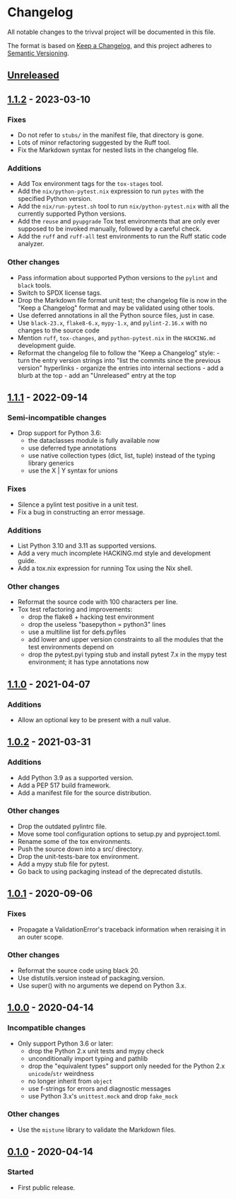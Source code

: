 <!--
SPDX-FileCopyrightText: Peter Pentchev <roam@ringlet.net>
SPDX-License-Identifier: BSD-2-Clause
-->

# Changelog

All notable changes to the trivval project will be documented in this file.

The format is based on [Keep a Changelog](https://keepachangelog.com/en/1.0.0/),
and this project adheres to [Semantic Versioning](https://semver.org/spec/v2.0.0.html).

## [Unreleased]

## [1.1.2] - 2023-03-10

### Fixes

- Do not refer to `stubs/` in the manifest file, that directory is gone.
- Lots of minor refactoring suggested by the Ruff tool.
- Fix the Markdown syntax for nested lists in the changelog file.

### Additions

- Add Tox environment tags for the `tox-stages` tool.
- Add the `nix/python-pytest.nix` expression to run `pytes` with
  the specified Python version.
- Add the `nix/run-pytest.sh` tool to run `nix/python-pytest.nix` with
  all the currently supported Python versions.
- Add the `reuse` and `pyupgrade` Tox test environments that are only
  ever supposed to be invoked manually, followed by a careful check.
- Add the `ruff` and `ruff-all` test environments to run the Ruff static
  code analyzer.

### Other changes

- Pass information about supported Python versions to the `pylint` and
  `black` tools.
- Switch to SPDX license tags.
- Drop the Markdown file format unit test; the changelog file is now in
  the "Keep a Changelog" format and may be validated using other tools.
- Use deferred annotations in all the Python source files, just in case.
- Use `black-23.x`, `flake8-6.x`, `mypy-1.x`, and `pylint-2.16.x` with
  no changes to the source code
- Mention `ruff`, `tox-changes`, and `python-pytest.nix` in
  the `HACKING.md` development guide.
- Reformat the changelog file to follow the "Keep a Changelog" style:
      - turn the entry version strings into "list the commits since
        the previous version" hyperlinks
      - organize the entries into internal sections
      - add a blurb at the top
      - add an "Unreleased" entry at the top

## [1.1.1] - 2022-09-14

### Semi-incompatible changes

- Drop support for Python 3.6:
    - the dataclasses module is fully available now
    - use deferred type annotations
    - use native collection types (dict, list, tuple) instead of
      the typing library generics
    - use the X | Y syntax for unions

### Fixes

- Silence a pylint test positive in a unit test.
- Fix a bug in constructing an error message.

### Additions

- List Python 3.10 and 3.11 as supported versions.
- Add a very much incomplete HACKING.md style and development guide.
- Add a tox.nix expression for running Tox using the Nix shell.

### Other changes

- Reformat the source code with 100 characters per line.
- Tox test refactoring and improvements:
    - drop the flake8 + hacking test environment
    - drop the useless "basepython = python3" lines
    - use a multiline list for defs.pyfiles
    - add lower and upper version constraints to all the modules that
      the test environments depend on
    - drop the pytest.pyi typing stub and install pytest 7.x in
      the mypy test environment; it has type annotations now

## [1.1.0] - 2021-04-07

### Additions

- Allow an optional key to be present with a null value.

## [1.0.2] - 2021-03-31

### Additions

- Add Python 3.9 as a supported version.
- Add a PEP 517 build framework.
- Add a manifest file for the source distribution.

### Other changes

- Drop the outdated pylintrc file.
- Move some tool configuration options to setup.py and pyproject.toml.
- Rename some of the tox environments.
- Push the source down into a src/ directory.
- Drop the unit-tests-bare tox environment.
- Add a mypy stub file for pytest.
- Go back to using packaging instead of the deprecated distutils.

## [1.0.1] - 2020-09-06

### Fixes

- Propagate a ValidationError's traceback information when
  reraising it in an outer scope.

### Other changes

- Reformat the source code using black 20.
- Use distutils.version instead of packaging.version.
- Use super() with no arguments we depend on Python 3.x.

## [1.0.0] - 2020-04-14

### Incompatible changes

- Only support Python 3.6 or later:
    - drop the Python 2.x unit tests and mypy check
    - unconditionally import typing and pathlib
    - drop the "equivalent types" support only needed for
      the Python 2.x `unicode`/`str` weirdness
    - no longer inherit from `object`
    - use f-strings for errors and diagnostic messages
    - use Python 3.x's `unittest.mock` and drop `fake_mock`

### Other changes

- Use the `mistune` library to validate the Markdown files.

## [0.1.0] - 2020-04-14

### Started

- First public release.

[Unreleased]: https://gitlab.com/ppentchev/python-trivval/-/compare/release%2F1.1.2...master
[1.1.2]: https://gitlab.com/ppentchev/python-trivval/-/compare/release%2F1.1.1...release%2F1.1.2
[1.1.1]: https://gitlab.com/ppentchev/python-trivval/-/compare/release%2F1.1.0...release%2F1.1.1
[1.1.0]: https://gitlab.com/ppentchev/python-trivval/-/compare/release%2F1.0.2...release%2F1.1.0
[1.0.2]: https://gitlab.com/ppentchev/python-trivval/-/compare/release%2F1.0.1...release%2F1.0.2
[1.0.1]: https://gitlab.com/ppentchev/python-trivval/-/compare/release%2F1.0.0...release%2F1.0.1
[1.0.0]: https://gitlab.com/ppentchev/python-trivval/-/compare/release%2F0.1.1...release%2F1.0.0
[0.1.1]: https://gitlab.com/ppentchev/python-trivval/-/compare/release%2F0.1.0...release%2F0.1.1
[0.1.0]: https://gitlab.com/ppentchev/python-trivval/-/tags/release%2F0.1.0
